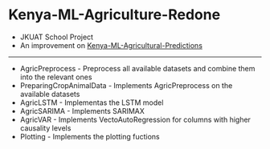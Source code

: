 # Kenya-ML-Agriculture-Redone
- JKUAT School Project
- An improvement on [Kenya-ML-Agricultural-Predictions](https://github.com/AsetaShadrach/Kenya-ML-Agricultural-Predictions/tree/main)
________

- AgricPreprocess - Preprocess all available datasets and combine them into the relevant ones
- PreparingCropAnimalData - Implements AgricPreprocess on the available datasets
- AgricLSTM - Implementas the LSTM model
- AgricSARIMA - Implements SARIMAX
- AgricVAR - Implements VectoAutoRegression for columns with higher causality levels
- Plotting - Implements the plotting fuctions

